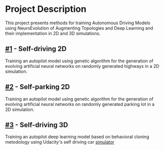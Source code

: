 # Project Description

This project presents methods for training Autonomous Driving Models using NeuroEvolution of Augmenting Topologies and Deep Learning and their implementation in 2D and 3D simulations.

## [#1](https://github.com/Defaultin/car-autopilot/tree/master/self-driving-ai-2d) - Self-driving 2D

Training an autopilot model using genetic algorithm for the generation of evolving artificial neural networks on randomly generated highways in a 2D simulation.

## [#2](https://github.com/Defaultin/car-autopilot/tree/master/self-parking-ai-2d) - Self-parking 2D

Training an autopilot model using genetic algorithm for the generation of evolving artificial neural networks on randomly generated parking lot in a 2D simulation.

## [#3](https://github.com/Defaultin/car-autopilot/tree/master/behavioral-cloning-3d) - Self-driving 3D

Training an autopilot deep learning model based on behavioral cloning metodology using Udacity's self driving car [simulator](https://github.com/udacity/self-driving-car-sim)
